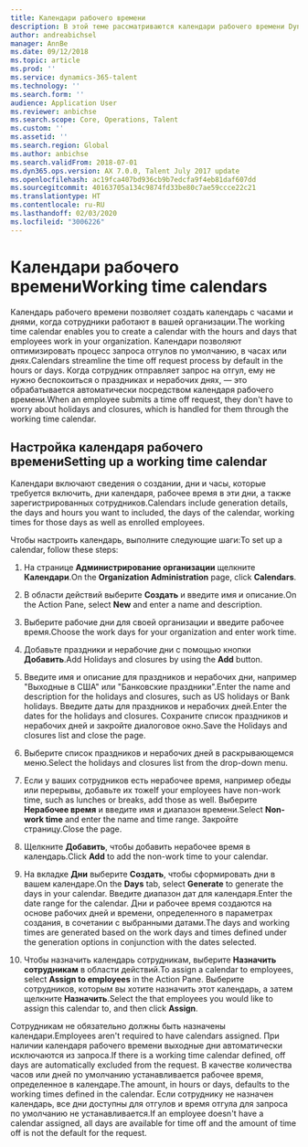 ```yaml
---
title: Календари рабочего времени
description: В этой теме рассматриваются календари рабочего времени Dynamics 365 Human Resources, а также настройка календарей.
author: andreabichsel
manager: AnnBe
ms.date: 09/12/2018
ms.topic: article
ms.prod: ''
ms.service: dynamics-365-talent
ms.technology: ''
ms.search.form: ''
audience: Application User
ms.reviewer: anbichse
ms.search.scope: Core, Operations, Talent
ms.custom: ''
ms.assetid: ''
ms.search.region: Global
ms.author: anbichse
ms.search.validFrom: 2018-07-01
ms.dyn365.ops.version: AX 7.0.0, Talent July 2017 update
ms.openlocfilehash: ac19fca407bd936cb9b7edcfa9f4eb81daf607dd
ms.sourcegitcommit: 40163705a134c9874fd33be80c7ae59ccce22c21
ms.translationtype: HT
ms.contentlocale: ru-RU
ms.lasthandoff: 02/03/2020
ms.locfileid: "3006226"
---
```

# <a name="working-time-calendars"></a><span data-ttu-id="121bf-103">Календари рабочего времени</span><span class="sxs-lookup"><span data-stu-id="121bf-103">Working time calendars</span></span>

<span data-ttu-id="121bf-104">Календарь рабочего времени позволяет создать календарь с часами и днями, когда сотрудники работают в вашей организации.</span><span class="sxs-lookup"><span data-stu-id="121bf-104">The working time calendar enables you to create a calendar with the hours and days that employees work in your organization.</span></span> <span data-ttu-id="121bf-105">Календари позволяют оптимизировать процесс запроса отгулов по умолчанию, в часах или днях.</span><span class="sxs-lookup"><span data-stu-id="121bf-105">Calendars streamline the time off request process by default in the hours or days.</span></span> <span data-ttu-id="121bf-106">Когда сотрудник отправляет запрос на отгул, ему не нужно беспокоиться о праздниках и нерабочих днях, — это обрабатывается автоматически посредством календаря рабочего времени.</span><span class="sxs-lookup"><span data-stu-id="121bf-106">When an employee submits a time off request, they don't have to worry about holidays and closures, which is handled for them through the working time calendar.</span></span>

## <a name="setting-up-a-working-time-calendar"></a><span data-ttu-id="121bf-107">Настройка календаря рабочего времени</span><span class="sxs-lookup"><span data-stu-id="121bf-107">Setting up a working time calendar</span></span>

<span data-ttu-id="121bf-108">Календари включают сведения о создании, дни и часы, которые требуется включить, дни календаря, рабочее время в эти дни, а также зарегистрированных сотрудников.</span><span class="sxs-lookup"><span data-stu-id="121bf-108">Calendars include generation details, the days and hours you want to included, the days of the calendar, working times for those days as well as enrolled employees.</span></span> 

<span data-ttu-id="121bf-109">Чтобы настроить календарь, выполните следующие шаги:</span><span class="sxs-lookup"><span data-stu-id="121bf-109">To set up a calendar, follow these steps:</span></span>

1. <span data-ttu-id="121bf-110">На странице **Администрирование организации** щелкните **Календари**.</span><span class="sxs-lookup"><span data-stu-id="121bf-110">On the **Organization Administration** page, click **Calendars**.</span></span>

2. <span data-ttu-id="121bf-111">В области действий выберите **Создать** и введите имя и описание.</span><span class="sxs-lookup"><span data-stu-id="121bf-111">On the Action Pane, select **New** and enter a name and description.</span></span>

3. <span data-ttu-id="121bf-112">Выберите рабочие дни для своей организации и введите рабочее время.</span><span class="sxs-lookup"><span data-stu-id="121bf-112">Choose the work days for your organization and enter work time.</span></span>

4. <span data-ttu-id="121bf-113">Добавьте праздники и нерабочие дни с помощью кнопки **Добавить**.</span><span class="sxs-lookup"><span data-stu-id="121bf-113">Add Holidays and closures by using the **Add** button.</span></span>

5. <span data-ttu-id="121bf-114">Введите имя и описание для праздников и нерабочих дни, например "Выходные в США" или "Банковские праздники".</span><span class="sxs-lookup"><span data-stu-id="121bf-114">Enter the name and description for the holidays and closures, such as US holidays or Bank holidays.</span></span> <span data-ttu-id="121bf-115">Введите даты для праздников и нерабочих дней.</span><span class="sxs-lookup"><span data-stu-id="121bf-115">Enter the dates for the holidays and closures.</span></span> <span data-ttu-id="121bf-116">Сохраните список праздников и нерабочих дней и закройте диалоговое окно.</span><span class="sxs-lookup"><span data-stu-id="121bf-116">Save the Holidays and closures list and close the page.</span></span>

6. <span data-ttu-id="121bf-117">Выберите список праздников и нерабочих дней в раскрывающемся меню.</span><span class="sxs-lookup"><span data-stu-id="121bf-117">Select the holidays and closures list from the drop-down menu.</span></span>

7. <span data-ttu-id="121bf-118">Если у ваших сотрудников есть нерабочее время, например обеды или перерывы, добавьте их тоже</span><span class="sxs-lookup"><span data-stu-id="121bf-118">If your employees have non-work time, such as lunches or breaks, add those as well.</span></span> <span data-ttu-id="121bf-119">Выберите **Нерабочее время** и введите имя и диапазон времени.</span><span class="sxs-lookup"><span data-stu-id="121bf-119">Select **Non-work time** and enter the name and time range.</span></span> <span data-ttu-id="121bf-120">Закройте страницу.</span><span class="sxs-lookup"><span data-stu-id="121bf-120">Close the page.</span></span> 

8. <span data-ttu-id="121bf-121">Щелкните **Добавить**, чтобы добавить нерабочее время в календарь.</span><span class="sxs-lookup"><span data-stu-id="121bf-121">Click **Add** to add the non-work time to your calendar.</span></span>

9. <span data-ttu-id="121bf-122">На вкладке **Дни** выберите **Создать**, чтобы сформировать дни в вашем календаре.</span><span class="sxs-lookup"><span data-stu-id="121bf-122">On the **Days** tab, select **Generate** to generate the days in your calendar.</span></span> <span data-ttu-id="121bf-123">Введите диапазон дат для календаря.</span><span class="sxs-lookup"><span data-stu-id="121bf-123">Enter the date range for the calendar.</span></span> <span data-ttu-id="121bf-124">Дни и рабочее время создаются на основе рабочих дней и времени, определенного в параметрах создания, в сочетании с выбранными датами.</span><span class="sxs-lookup"><span data-stu-id="121bf-124">The days and working times are generated based on the work days and times defined under the generation options in conjunction with the dates selected.</span></span>

10. <span data-ttu-id="121bf-125">Чтобы назначить календарь сотрудникам, выберите **Назначить сотрудникам** в области действий.</span><span class="sxs-lookup"><span data-stu-id="121bf-125">To assign a calendar to employees, select **Assign to employees** in the Action Pane.</span></span> <span data-ttu-id="121bf-126">Выберите сотрудников, которым вы хотите назначить этот календарь, а затем щелкните **Назначить**.</span><span class="sxs-lookup"><span data-stu-id="121bf-126">Select the that employees you would like to assign this calendar to, and then click **Assign**.</span></span>

<span data-ttu-id="121bf-127">Сотрудникам не обязательно должны быть назначены календари.</span><span class="sxs-lookup"><span data-stu-id="121bf-127">Employees aren't required to have calendars assigned.</span></span> <span data-ttu-id="121bf-128">При наличии календаря рабочего времени выходные дни автоматически исключаются из запроса.</span><span class="sxs-lookup"><span data-stu-id="121bf-128">If there is a working time calendar defined, off days are automatically excluded from the request.</span></span> <span data-ttu-id="121bf-129">В качестве количества часов или дней по умолчанию устанавливается рабочее время, определенное в календаре.</span><span class="sxs-lookup"><span data-stu-id="121bf-129">The amount, in hours or days, defaults to the working times defined in the calendar.</span></span> <span data-ttu-id="121bf-130">Если сотруднику не назначен календарь, все дни доступны для отгулов и время отгула для запроса по умолчанию не устанавливается.</span><span class="sxs-lookup"><span data-stu-id="121bf-130">If an employee doesn't have a calendar assigned, all days are available for time off and the amount of time off is not the default for the request.</span></span> 

